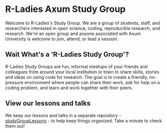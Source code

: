 R-Ladies Axum Study Group 
============

Welcome to R-Ladies's Study Group. We are a group of students, staff, and researchers interested in open science, coding, reproducible research, and research. We're an open group and anyone associated with Axum University is welcome to join, attend, or lead a session. 



## Wait What's a 'R-Ladies Study Group'?

R-Ladies Study Groups are fun, informal meetups of your friends and colleagues from around your local institution or town to share skills, stories and ideas on using code for research. The goal is to create a friendly, no-pressure environment where people can share their work, ask for help on a coding problem, and learn and work together with their peers.

## View our lessons and talks 

We keep our lessons and talks in a separate repository - [studyGroupLessons](https://github.com/mesfind/studyGroupLessons) - to help keep things organized. Take a minute to check them out! 
